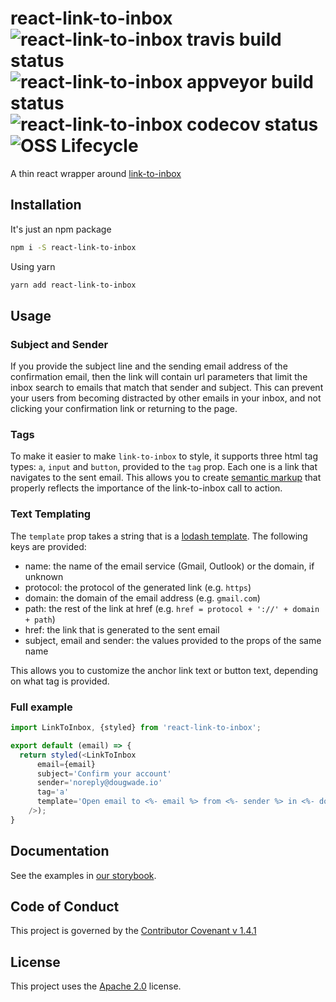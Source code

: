 # react-link-to-inbox ![react-link-to-inbox travis build status](https://travis-ci.org/indeedeng/react-link-to-inbox.svg) ![react-link-to-inbox appveyor build status](https://ci.appveyor.com/api/projects/status/github/doug-wade/react-link-to-inbox?branch=master&svg=true) ![react-link-to-inbox codecov status](https://img.shields.io/codecov/c/github/indeedeng/react-link-to-inbox.svg) ![OSS Lifecycle](https://img.shields.io/osslifecycle/indeedeng/react-link-to-inbox.svg)


A thin react wrapper around [link-to-inbox](http://npmjs.com/package/link-to-inbox)


## Installation

It's just an npm package

```sh
npm i -S react-link-to-inbox
```

Using yarn

```sh
yarn add react-link-to-inbox
```

## Usage

### Subject and Sender

If you provide the subject line and the sending email address of the
confirmation email, then the link will contain url parameters that limit the
inbox search to emails that match that sender and subject.  This can prevent
your users from becoming distracted by other emails in your inbox, and not
clicking your confirmation link or returning to the page.


### Tags

To make it easier to make `link-to-inbox` to style, it supports three html tag
types: `a`, `input` and `button`, provided to the `tag` prop.  Each one is a
link that navigates to the sent email.  This allows you to create
[semantic markup](https://en.wikipedia.org/wiki/Semantic_HTML) that properly
reflects the importance of the link-to-inbox call to action.


### Text Templating

The `template` prop takes a string that is a
[lodash template](https://lodash.com/docs/4.17.2#template).  The following keys
are provided:

- name: the name of the email service (Gmail, Outlook) or the domain, if unknown
- protocol: the protocol of the generated link (e.g. `https`)
- domain: the domain of the email address (e.g. `gmail.com`)
- path: the rest of the link at href (e.g. `href = protocol + '://' + domain + path`)
- href: the link that is generated to the sent email
- subject, email and sender: the values provided to the props of the same name

This allows you to customize the anchor link text or button text, depending on
what tag is provided.

### Full example

```javascript
import LinkToInbox, {styled} from 'react-link-to-inbox';

export default (email) => {
  return styled(<LinkToInbox
      email={email}
      subject='Confirm your account'
      sender='noreply@dougwade.io'
      tag='a'
      template='Open email to <%- email %> from <%- sender %> in <%- domain %>'
    />);
}
```

## Documentation

See the examples in [our storybook](https://indeedeng.github.io/react-link-to-inbox/).

## Code of Conduct
This project is governed by the [Contributor Covenant v 1.4.1](CODE_OF_CONDUCT.md)

## License
This project uses the [Apache 2.0](LICENSE) license.

